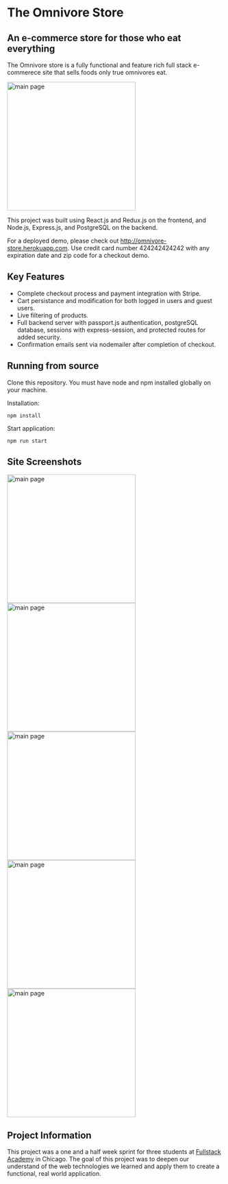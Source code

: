 # The Omnivore Store

## An e-commerce store for those who eat everything

The Omnivore store is a fully functional and feature rich full stack e-commerece site that sells foods only true omnivores eat.

<image alt="main page" src="./readmeImages/omnivore_products.png" width="300px">

This project was built using React.js and Redux.js on the frontend, and Node.js, Express.js, and PostgreSQL on the backend.

For a deployed demo, please check out http://omnivore-store.herokuapp.com. Use credit card number 424242424242 with any expiration date and zip code for a checkout demo.

## Key Features

* Complete checkout process and payment integration with Stripe.
* Cart persistance and modification for both logged in users and guest users.
* Live filtering of products.
* Full backend server with passport.js authentication, postgreSQL database, sessions with express-session, and protected routes for added security.
* Confirmation emails sent via nodemailer after completion of checkout.

## Running from source

Clone this repository. You must have node and npm installed globally on your machine.

Installation:

`npm install`

Start application:

`npm run start`

## Site Screenshots

<image alt="main page" src="./readmeImages/omnivore_main.png" width="300px">

<image alt="main page" src="./readmeImages/omnivore_product.png" width="300px">

<image alt="main page" src="./readmeImages/omnivore_cart.png" width="300px">

<image alt="main page" src="./readmeImages/omnivore_checkout.png" width="300px">

<image alt="main page" src="./readmeImages/omnivore_confirmation.png" width="300px">

## Project Information

This project was a one and a half week sprint for three students at [Fullstack Academy](https://www.fullstackacademy.com) in Chicago. The goal of this project was to deepen our understand of the web technologies we learned and apply them to create a functional, real world application.
